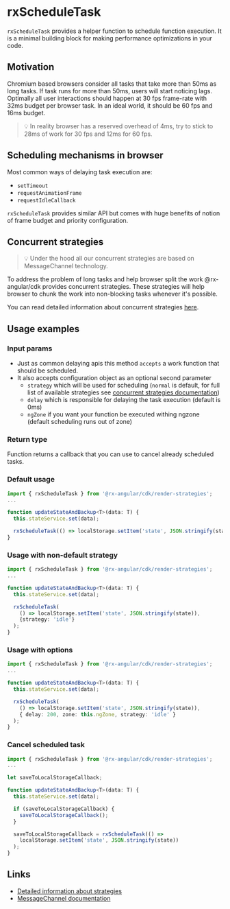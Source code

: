 # rxScheduleTask

`rxScheduleTask` provides a helper function to schedule function execution. It is a minimal building block for making performance optimizations in your code.

## Motivation

Chromium based browsers consider all tasks that take more than 50ms as long tasks. If task runs for more than 50ms, users will start noticing lags. Optimally all user interactions should happen at 30 fps frame-rate with 32ms budget per browser task. In an ideal world, it should be 60 fps and 16ms budget.

> 💡 In reality browser has a reserved overhead of 4ms, try to stick to 28ms of work for 30 fps and 12ms for 60 fps.

## Scheduling mechanisms in browser

Most common ways of delaying task execution are:

- `setTimeout`
- `requestAnimationFrame`
- `requestIdleCallback`

`rxScheduleTask` provides similar API but comes with huge benefits of notion of frame budget and priority configuration.

## Concurrent strategies

> 💡 Under the hood all our concurrent strategies are based on MessageChannel technology.

To address the problem of long tasks and help browser split the work @rx-angular/cdk provides concurrent strategies. These strategies will help browser to chunk the work into non-blocking tasks whenever it's possible.

You can read detailed information about concurrent strategies [here](strategies/concurrent-strategies.md).

## Usage examples

### Input params

- Just as common delaying apis this method `accepts` a work function that should be scheduled.
- It also accepts configuration object as an optional second parameter
  - `strategy` which will be used for scheduling (`normal` is default, for full list of available strategies see [concurrent strategies documentation](strategies/concurrent-strategies.md))
  - `delay` which is responsible for delaying the task execution (default is 0ms)
  - `ngZone` if you want your function be executed withing ngzone (default scheduling runs out of zone)

### Return type

Function returns a callback that you can use to cancel already scheduled tasks.

### Default usage

```typescript
import { rxScheduleTask } from '@rx-angular/cdk/render-strategies';
...

function updateStateAndBackup<T>(data: T) {
  this.stateService.set(data);

  rxScheduleTask(() => localStorage.setItem('state', JSON.stringify(state)));
}
```

### Usage with non-default strategy

```typescript
import { rxScheduleTask } from '@rx-angular/cdk/render-strategies';
...

function updateStateAndBackup<T>(data: T) {
  this.stateService.set(data);

  rxScheduleTask(
    () => localStorage.setItem('state', JSON.stringify(state)),
    {strategy: 'idle'}
  );
}
```

### Usage with options

```typescript
import { rxScheduleTask } from '@rx-angular/cdk/render-strategies';
...

function updateStateAndBackup<T>(data: T) {
  this.stateService.set(data);

  rxScheduleTask(
    () => localStorage.setItem('state', JSON.stringify(state)),
    { delay: 200, zone: this.ngZone, strategy: 'idle' }
  );
}
```

### Cancel scheduled task

```typescript
import { rxScheduleTask } from '@rx-angular/cdk/render-strategies';
...

let saveToLocalStorageCallback;

function updateStateAndBackup<T>(data: T) {
  this.stateService.set(data);

  if (saveToLocalStorageCallback) {
    saveToLocalStorageCallback();
  }

  saveToLocalStorageCallback = rxScheduleTask(() =>
    localStorage.setItem('state', JSON.stringify(state))
  );
}
```

## Links

- [Detailed information about strategies](https://github.com/rx-angular/rx-angular/tree/master/libs/cdk/render-strategies)
- [MessageChannel documentation](https://developer.mozilla.org/en-US/docs/Web/API/MessageChannel)
